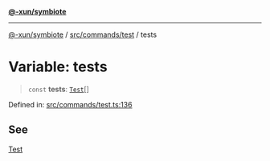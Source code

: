 [**@-xun/symbiote**](../../../../README.md)

***

[@-xun/symbiote](../../../../README.md) / [src/commands/test](../README.md) / tests

# Variable: tests

> `const` **tests**: [`Test`](../enumerations/Test.md)[]

Defined in: [src/commands/test.ts:136](https://github.com/Xunnamius/symbiote/blob/1ec1b7bdf126210dcfd31b34e7c9448cbcc26d1c/src/commands/test.ts#L136)

## See

[Test](../enumerations/Test.md)
